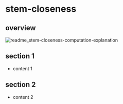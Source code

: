 # stem-closeness
## overview
![readme_stem-closeness-computation-explanation](https://user-images.githubusercontent.com/86412887/212883809-ce4f3af6-9d01-441c-b10c-219db8f9314c.png)
## section 1
- content 1
## section 2
- content 2

